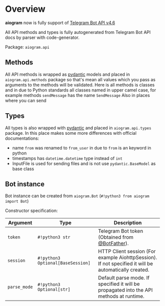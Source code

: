 # Overview

**aiogram** now is fully support of [Telegram Bot API v4.6](https://core.telegram.org/bots/api)

All API methods and types is fully autogenerated from Telegram Bot API docs by parser with code-generator.

Package: `aiogram.api`

## Methods

All API methods is wrapped as [pydantic](https://pydantic-docs.helpmanual.io/) models and placed in `aiogram.api.methods` package so that's mean all values which you pass as arguments to the methods will be validated. 
Here is all methods is classes and in due to Python standards all classes named in upper camel case, for example methods `sendMessage` has the name `SendMessage`
Also in places where you can send 

## Types

All types is also wrapped with [pydantic](https://pydantic-docs.helpmanual.io/) and placed in `aiogram.api.types` package.
In this place makes some more differences with official documentations:

- name `from` was renamed to `from_user` in due to `from` is an keyword in python
- timestamps has `datetime.datetime` type instead of `int`
- InputFile is used for sending files and is not use `pydantic.BaseModel` as base class

## Bot instance

Bot instance can be created from `aiogram.Bot` (`#!python3 from aiogram import Bot`)

Constructor specification:

| Argument | Type | Description |
| --- | --- | --- |
| `token` | `#!python3 str` | Telegram Bot token (Obtained from [@BotFather](https://t.me/BotFather)). | 
| `session` | `#!python3 Optional[BaseSession]` | HTTP Client session (For example AiohttpSession). If not specified it will be automatically created. | 
| `parse_mode` | `#!python3 Optional[str]` | Default parse mode. If specified it will be propagated into the API methods at runtime. |
 
